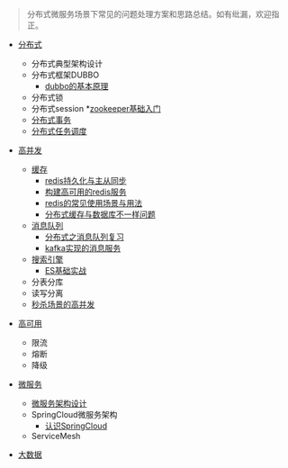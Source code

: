 > 分布式微服务场景下常见的问题处理方案和思路总结。如有纰漏，欢迎指正。

* [分布式](advance/ds/index.md)
  * 分布式典型架构设计
  * 分布式框架DUBBO
    * [dubbo的基本原理](advance/ds/dubbo.md)
  * 分布式锁
  * 分布式session
    *[zookeeper基础入门](advance/ds/zookeeper.md)
  * [分布式事务](advance/ds/distribution-transaction.md)
  * [分布式任务调度](advance/ds/job.md)

* [高并发](advance/high-cc/index.md)
  * [缓存](advance/cache/index.md)
    * [redis持久化与主从同步](advance/cache/redis.md)
    * [构建高可用的redis服务](advance/cache/redis-high-available.md)  
    * [redis的常见使用场景与用法](advance/cache/redis-use.md)
    * [分布式缓存与数据库不一样问题](advance/solutions/cache-consistency.md)
  * [消息队列](advance/message/index.md)
    * [分布式之消息队列复习](advance/message/message.md)
    * [kafka实现的消息服务](advance/message/kafka.md)
  * [搜索引擎](advance/search/index.md)
    * [ES基础实战](advance/search/elasticsearch.md)
  * 分表分库
  * 读写分离
  * [秒杀场景的高并发](advance/high-cc/s-kill.md)

* [高可用](advance/high-alb/index.md)
  * 限流
  * 熔断
  * 降级
  
* [微服务](advance/microservice/microservice.md)
  * [微服务架构设计](advance/microservice/microservice.md)
  * SpringCloud微服务架构
    * [认识SpringCloud](advance/microservice/springcloud.md)
  * ServiceMesh

* [大数据](advance/big-data/index.md)